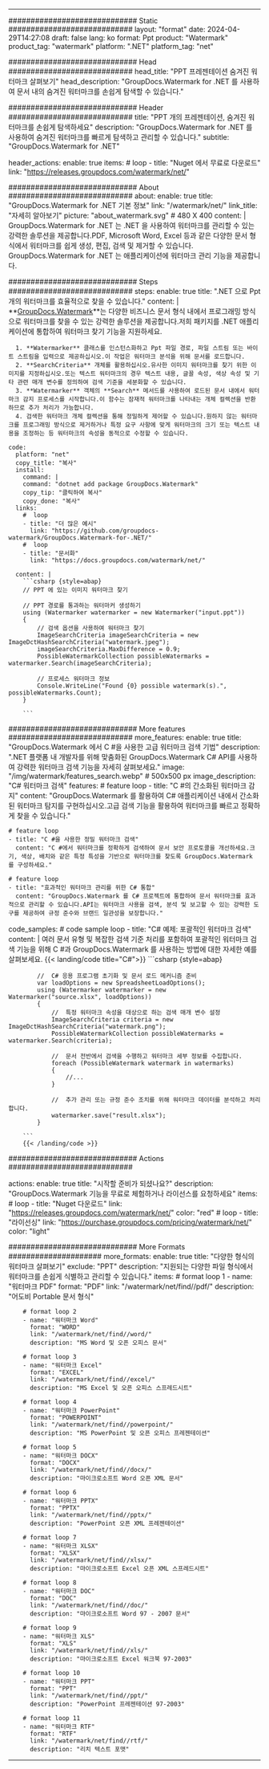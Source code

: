 
---
############################# Static ############################
layout: "format"
date:  2024-04-29T14:27:08
draft: false
lang: ko
format: Ppt
product: "Watermark"
product_tag: "watermark"
platform: ".NET"
platform_tag: "net"

############################# Head ############################
head_title: "PPT 프레젠테이션 숨겨진 워터마크 살펴보기"
head_description: "GroupDocs.Watermark for .NET 를 사용하여 문서 내의 숨겨진 워터마크를 손쉽게 탐색할 수 있습니다."

############################# Header ############################
title: "PPT 개의 프레젠테이션, 숨겨진 워터마크를 손쉽게 탐색하세요" 
description: "GroupDocs.Watermark for .NET 를 사용하여 숨겨진 워터마크를 빠르게 탐색하고 관리할 수 있습니다."
subtitle: "GroupDocs.Watermark for .NET" 

header_actions:
  enable: true
  items:
    #  loop
    - title: "Nuget 에서 무료로 다운로드"
      link: "https://releases.groupdocs.com/watermark/net/"
      
############################# About ############################
about:
    enable: true
    title: "GroupDocs.Watermark for .NET 기본 정보"
    link: "/watermark/net/"
    link_title: "자세히 알아보기"
    picture: "about_watermark.svg" # 480 X 400
    content: |
       GroupDocs.Watermark for .NET 는 .NET 을 사용하여 워터마크를 관리할 수 있는 강력한 솔루션을 제공합니다.PDF, Microsoft Word, Excel 등과 같은 다양한 문서 형식에서 워터마크를 쉽게 생성, 편집, 검색 및 제거할 수 있습니다. GroupDocs.Watermark for .NET 는 애플리케이션에 워터마크 관리 기능을 제공합니다.

############################# Steps ############################
steps:
    enable: true
    title: ".NET 으로 Ppt 개의 워터마크를 효율적으로 찾을 수 있습니다."
    content: |
      **[GroupDocs.Watermark](https://products.groupdocs.com/watermark/net/)**는 다양한 비즈니스 문서 형식 내에서 프로그래밍 방식으로 워터마크를 찾을 수 있는 강력한 솔루션을 제공합니다.저희 패키지를 .NET 애플리케이션에 통합하여 워터마크 찾기 기능을 지원하세요.
      
      1. **Watermarker** 클래스를 인스턴스화하고 Ppt 파일 경로, 파일 스트림 또는 바이트 스트림을 입력으로 제공하십시오.이 작업은 워터마크 분석을 위해 문서를 로드합니다.
      2. **SearchCriteria** 개체를 활용하십시오.유사한 이미지 워터마크를 찾기 위한 이미지를 지정하십시오.또는 텍스트 워터마크의 경우 텍스트 내용, 글꼴 속성, 색상 속성 및 기타 관련 매개 변수를 정의하여 검색 기준을 세분화할 수 있습니다.
      3. **Watermarker** 객체의 **Search** 메서드를 사용하여 로드된 문서 내에서 워터마크 감지 프로세스를 시작합니다.이 함수는 잠재적 워터마크를 나타내는 개체 컬렉션을 반환하므로 추가 처리가 가능합니다.
      4. 검색한 워터마크 개체 컬렉션을 통해 정밀하게 제어할 수 있습니다.원하지 않는 워터마크를 프로그래밍 방식으로 제거하거나 특정 요구 사항에 맞게 워터마크의 크기 또는 텍스트 내용을 조정하는 등 워터마크의 속성을 동적으로 수정할 수 있습니다.
   
    code:
      platform: "net"
      copy_title: "복사"
      install:
        command: |
        command: "dotnet add package GroupDocs.Watermark"
        copy_tip: "클릭하여 복사"
        copy_done: "복사"
      links:
        #  loop
        - title: "더 많은 예시"
          link: "https://github.com/groupdocs-watermark/GroupDocs.Watermark-for-.NET/"
        #  loop
        - title: "문서화"
          link: "https://docs.groupdocs.com/watermark/net/"
          
      content: |
        ```csharp {style=abap}
        // PPT 에 있는 이미지 워터마크 찾기

        // PPT 경로를 통과하는 워터마커 생성하기
        using (Watermarker watermarker = new Watermarker("input.ppt"))
        {
            // 검색 옵션을 사용하여 워터마크 찾기
            ImageSearchCriteria imageSearchCriteria = new ImageDctHashSearchCriteria("watermark.jpeg");
            imageSearchCriteria.MaxDifference = 0.9;
            PossibleWatermarkCollection possibleWatermarks = watermarker.Search(imageSearchCriteria);

            // 프로세스 워터마크 정보
            Console.WriteLine("Found {0} possible watermark(s).", possibleWatermarks.Count);
        }
        
        ```  

############################# More features ############################
more_features:
  enable: true
  title: "GroupDocs.Watermark 에서 C #을 사용한 고급 워터마크 검색 기법"
  description: ".NET 플랫폼 내 개발자를 위해 맞춤화된 GroupDocs.Watermark C# API를 사용하여 강력한 워터마크 검색 기능을 자세히 살펴보세요."
  image: "/img/watermark/features_search.webp" # 500x500 px
  image_description: "C# 워터마크 검색"
  features:
    # feature loop
    - title: "C #의 간소화된 워터마크 감지"
      content: "GroupDocs.Watermark 를 활용하여 C# 애플리케이션 내에서 간소화된 워터마크 탐지를 구현하십시오.고급 검색 기능을 활용하여 워터마크를 빠르고 정확하게 찾을 수 있습니다."

    # feature loop
    - title: "C #을 사용한 정밀 워터마크 검색"
      content: "C #에서 워터마크를 정확하게 검색하여 문서 보안 프로토콜을 개선하세요.크기, 색상, 배치와 같은 특정 특성을 기반으로 워터마크를 찾도록 GroupDocs.Watermark 를 구성하세요."

    # feature loop
    - title: "효과적인 워터마크 관리를 위한 C# 통합"
      content: "GroupDocs.Watermark 를 C# 프로젝트에 통합하여 문서 워터마크를 효과적으로 관리할 수 있습니다.API는 워터마크 사용을 검색, 분석 및 보고할 수 있는 강력한 도구를 제공하여 규정 준수와 브랜드 일관성을 보장합니다."
      
  code_samples:
    # code sample loop
    - title: "C# 예제: 포괄적인 워터마크 검색"
      content: |
        여러 문서 유형 및 복잡한 검색 기준 처리를 포함하여 포괄적인 워터마크 검색 기능을 위해 C #과 GroupDocs.Watermark 를 사용하는 방법에 대한 자세한 예를 살펴보세요.
        {{< landing/code title="C#">}}
        ```csharp {style=abap}
        
            //  C# 응용 프로그램 초기화 및 문서 로드 메커니즘 준비
            var loadOptions = new SpreadsheetLoadOptions();
            using (Watermarker watermarker = new Watermarker("source.xlsx", loadOptions))
            {
                //  특정 워터마크 속성을 대상으로 하는 검색 매개 변수 설정
                ImageSearchCriteria criteria = new ImageDctHashSearchCriteria("watermark.png");
                PossibleWatermarkCollection possibleWatermarks = watermarker.Search(criteria);

                //  문서 전반에서 검색을 수행하고 워터마크 세부 정보를 수집합니다.
                foreach (PossibleWatermark watermark in watermarks)
                {
                    //...
                }

                //  추가 관리 또는 규정 준수 조치를 위해 워터마크 데이터를 분석하고 처리합니다.
                watermarker.save("result.xlsx");
            }

        ```
        {{< /landing/code >}}


############################# Actions ############################

actions:
  enable: true
  title: "시작할 준비가 되셨나요?"
  description: "GroupDocs.Watermark 기능을 무료로 체험하거나 라이선스를 요청하세요"
  items:
    #  loop
    - title: "Nuget 다운로드"
      link: "https://releases.groupdocs.com/watermark/net/"
      color: "red"
        #  loop
    - title: "라이선싱"
      link: "https://purchase.groupdocs.com/pricing/watermark/net/"
      color: "light"


############################# More Formats #####################
more_formats:
    enable: true
    title: "다양한 형식의 워터마크 살펴보기"
    exclude: "PPT"
    description: "지원되는 다양한 파일 형식에서 워터마크를 손쉽게 식별하고 관리할 수 있습니다."
    items: 
        # format loop 1
        - name: "워터마크 PDF"
          format: "PDF"
          link: "/watermark/net/find//pdf/"
          description: "어도비 Portable 문서 형식"

        # format loop 2
        - name: "워터마크 Word"
          format: "WORD"
          link: "/watermark/net/find//word/"
          description: "MS Word 및 오픈 오피스 문서"
          
        # format loop 3
        - name: "워터마크 Excel"
          format: "EXCEL"
          link: "/watermark/net/find//excel/"
          description: "MS Excel 및 오픈 오피스 스프레드시트"

        # format loop 4
        - name: "워터마크 PowerPoint"
          format: "POWERPOINT"
          link: "/watermark/net/find//powerpoint/"
          description: "MS PowerPoint 및 오픈 오피스 프레젠테이션"

        # format loop 5
        - name: "워터마크 DOCX"
          format: "DOCX"
          link: "/watermark/net/find//docx/"
          description: "마이크로소프트 Word 오픈 XML 문서"
          
        # format loop 6
        - name: "워터마크 PPTX"
          format: "PPTX"
          link: "/watermark/net/find//pptx/"
          description: "PowerPoint 오픈 XML 프레젠테이션"
          
        # format loop 7
        - name: "워터마크 XLSX"
          format: "XLSX"
          link: "/watermark/net/find//xlsx/"
          description: "마이크로소프트 Excel 오픈 XML 스프레드시트"

        # format loop 8
        - name: "워터마크 DOC"
          format: "DOC"
          link: "/watermark/net/find//doc/"
          description: "마이크로소프트 Word 97 - 2007 문서"

        # format loop 9
        - name: "워터마크 XLS"
          format: "XLS"
          link: "/watermark/net/find//xls/"
          description: "마이크로소프트 Excel 워크북 97-2003"

        # format loop 10
        - name: "워터마크 PPT"
          format: "PPT"
          link: "/watermark/net/find//ppt/"
          description: "PowerPoint 프레젠테이션 97-2003"

        # format loop 11
        - name: "워터마크 RTF"
          format: "RTF"
          link: "/watermark/net/find//rtf/"
          description: "리치 텍스트 포맷"

---